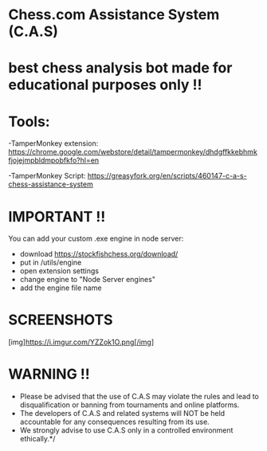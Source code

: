 # Chess.com Assistance System (C.A.S)
# best chess analysis bot made for educational purposes only !!


# Tools:
-TamperMonkey extension: https://chrome.google.com/webstore/detail/tampermonkey/dhdgffkkebhmkfjojejmpbldmpobfkfo?hl=en

-TamperMonkey Script: https://greasyfork.org/en/scripts/460147-c-a-s-chess-assistance-system


# IMPORTANT !!
You can add your custom .exe engine in node server:
- download https://stockfishchess.org/download/
- put in /utils/engine
- open extension settings
- change engine to "Node Server engines"
- add the engine file name

# SCREENSHOTS
[img]https://i.imgur.com/YZZok1O.png[/img]


# WARNING !!
- Please be advised that the use of C.A.S may violate the rules and lead to disqualification or banning from tournaments and online platforms.
- The developers of C.A.S and related systems will NOT be held accountable for any consequences resulting from its use.
- We strongly advise to use C.A.S only in a controlled environment ethically.*/
